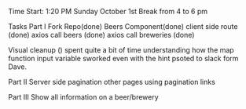 Time Start: 1:20 PM Sunday October 1st
Break from 4 to 6 pm

Tasks
Part I
  Fork Repo(done) 
  Beers Component(done)
  client side route (done)
  axios call beers (done)
  axios call breweries (done)
  
  Visual cleanup ()  spent quite a bit of time understanding how the map function input variable sworked even with the hint psoted to slack form Dave.
  
Part II
  Server side pagination
  other pages using pagination links

Part III
  Show all information on a beer/brewery
